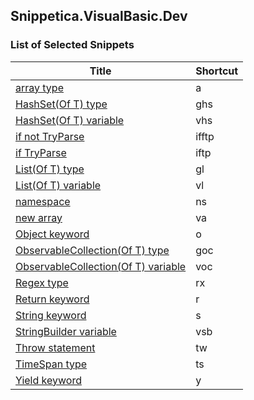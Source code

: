 ﻿## Snippetica.VisualBasic.Dev

### List of Selected Snippets

Title | Shortcut
----- | --------
[array type](_AutoGenerated/ArrayOfTType.snippet)|a
[HashSet\(Of T\) type](_AutoGenerated/HashSetOfTType.snippet)|ghs
[HashSet\(Of T\) variable](_AutoGenerated/HashSetOfTVariable.snippet)|vhs
[if not TryParse](_AutoGenerated/IfNotTryParse.snippet)|ifftp
[if TryParse](_AutoGenerated/IfTryParse.snippet)|iftp
[List\(Of T\) type](_AutoGenerated/ListOfTType.snippet)|gl
[List\(Of T\) variable](_AutoGenerated/ListOfTVariable.snippet)|vl
[namespace](Namespace.snippet)|ns
[new array ](_AutoGenerated/NewArrayOfT.snippet)|va
[Object keyword](ObjectKeyword.snippet)|o
[ObservableCollection\(Of T\) type](_AutoGenerated/ObservableCollectionOfTType.snippet)|goc
[ObservableCollection\(Of T\) variable](_AutoGenerated/ObservableCollectionOfTVariable.snippet)|voc
[Regex type](Regex.snippet)|rx
[Return keyword](ReturnKeyword.snippet)|r
[String keyword](StringKeyword.snippet)|s
[StringBuilder variable](StringBuilderVariable.snippet)|vsb
[Throw statement](ThrowStatement.snippet)|tw
[TimeSpan type](TimeSpanType.snippet)|ts
[Yield keyword](YieldKeyword.snippet)|y
